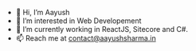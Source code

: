 - 👋 Hi, I’m Aayush
- 👀 I’m interested in Web Developement
- 🌱 I’m currently working in ReactJS, Sitecore and C#.
- 📫 Reach me at contact@aayushsharma.in

<!---
aayush6696/aayush6696 is a ✨ special ✨ repository because its `README.md` (this file) appears on your GitHub profile.
You can click the Preview link to take a look at your changes.
--->
